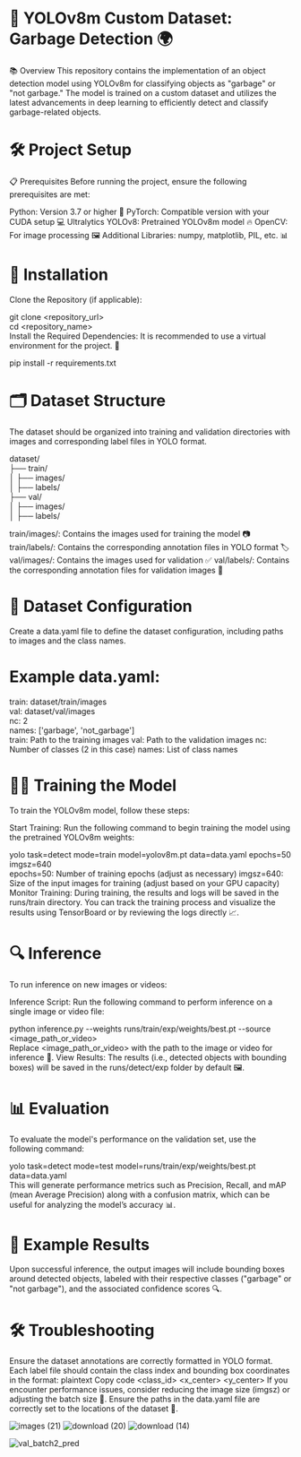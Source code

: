 # 🚀 YOLOv8m Custom Dataset: Garbage Detection 🌍
📚 Overview
This repository contains the implementation of an object detection model using YOLOv8m for classifying objects as "garbage" or "not garbage." The model is trained on a custom dataset and utilizes the latest advancements in deep learning to efficiently detect and classify garbage-related objects.

# 🛠 Project Setup
📋 Prerequisites
Before running the project, ensure the following prerequisites are met:

Python: Version 3.7 or higher 🐍
PyTorch: Compatible version with your CUDA setup 💻
Ultralytics YOLOv8: Pretrained YOLOv8m model 🔥
OpenCV: For image processing 🖼️
Additional Libraries: numpy, matplotlib, PIL, etc. 📊
# 📝 Installation

Clone the Repository (if applicable):

git clone <repository_url>  
cd <repository_name>  
Install the Required Dependencies:
It is recommended to use a virtual environment for the project. 🌱

pip install -r requirements.txt 

# 🗂 Dataset Structure
The dataset should be organized into training and validation directories with images and corresponding label files in YOLO format.


dataset/  
├── train/  
│   ├── images/  
│   ├── labels/  
├── val/  
│   ├── images/  
│   ├── labels/

train/images/: Contains the images used for training the model 📷
train/labels/: Contains the corresponding annotation files in YOLO format 🏷️
val/images/: Contains the images used for validation ✅
val/labels/: Contains the corresponding annotation files for validation images 🔑

# 🔧 Dataset Configuration
Create a data.yaml file to define the dataset configuration, including paths to images and the class names.

# Example data.yaml:

train: dataset/train/images  
val: dataset/val/images  
nc: 2  
names: ['garbage', 'not_garbage']  
train: Path to the training images
val: Path to the validation images
nc: Number of classes (2 in this case)
names: List of class names

# 🏋️‍♂️ Training the Model
To train the YOLOv8m model, follow these steps:

Start Training:
Run the following command to begin training the model using the pretrained YOLOv8m weights:

yolo task=detect mode=train model=yolov8m.pt data=data.yaml epochs=50 imgsz=640  
epochs=50: Number of training epochs (adjust as necessary)
imgsz=640: Size of the input images for training (adjust based on your GPU capacity)
Monitor Training:
During training, the results and logs will be saved in the runs/train directory. You can track the training process and visualize the results using TensorBoard or by reviewing the logs directly 📈.

# 🔍 Inference
To run inference on new images or videos:

Inference Script:
Run the following command to perform inference on a single image or video file:

python inference.py --weights runs/train/exp/weights/best.pt --source <image_path_or_video>  
Replace <image_path_or_video> with the path to the image or video for inference 🎥.
View Results:
The results (i.e., detected objects with bounding boxes) will be saved in the runs/detect/exp folder by default 🖼️.
# 📊 Evaluation
To evaluate the model's performance on the validation set, use the following command:

yolo task=detect mode=test model=runs/train/exp/weights/best.pt data=data.yaml  
This will generate performance metrics such as Precision, Recall, and mAP (mean Average Precision) along with a confusion matrix, which can be useful for analyzing the model’s accuracy 📊.

# 🏅 Example Results
Upon successful inference, the output images will include bounding boxes around detected objects, labeled with their respective classes ("garbage" or "not garbage"), and the associated confidence scores 🔍.

# 🛠 Troubleshooting

Ensure the dataset annotations are correctly formatted in YOLO format. Each label file should contain the class index and bounding box coordinates in the format:
plaintext
Copy code
<class_id> <x_center> <y_center> <width> <height>
If you encounter performance issues, consider reducing the image size (imgsz) or adjusting the batch size 🐢.
Ensure the paths in the data.yaml file are correctly set to the locations of the dataset 🔗.


![images (21)](https://github.com/user-attachments/assets/e1ef96ad-f220-4d1a-b642-109705eea997)    ![download (20)](https://github.com/user-attachments/assets/43aff9e7-0fe7-4264-8cf7-dfd1f0af044e)  ![download (14)](https://github.com/user-attachments/assets/56a054f1-8cea-496f-87a8-c0a564b29c9a)



![val_batch2_pred](https://github.com/user-attachments/assets/2e047a00-c249-414c-9671-6bc38300cbf4)







